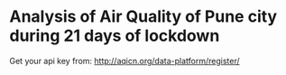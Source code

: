 # Analysis of Air Quality of Pune city during 21 days of lockdown

Get your api key from: http://aqicn.org/data-platform/register/
